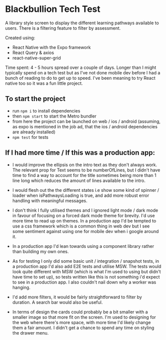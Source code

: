 # Blackbullion Tech Test

A library style screen to display the different learning pathways available to users. There is a filtering feature to filter by assessment.

Created using:

- React Native with the Expo framework
- React Query & axios
- react-native-super-grid

Time spent: 4 - 5 hours spread over a couple of days. Longer than I might typically spend on a tech test but as I've not done mobile dev before I had a bunch of reading to do to get up to speed. I've been meaning to try React native too so it was a fun little project.

## To start the project

- run `npm i` to install dependencies
- then `npm start` to start the Metro bundler
- from here the project can be launched on web / ios / android (assuming, as expo is mentioned in the job ad, that the ios / android dependencies are already installed)
- `npm test` for tests

## If I had more time / If this was a production app:

- I would improve the ellipsis on the intro text as they don't always work. The relevant prop for Text seems to be numberOfLines, but I didn't have time to find a way to account for the title sometimes being more than 1 line long which reduces the amount of lines available to the intro.

- I would flesh out the the different states i.e show some kind of spinner / loader when isPathwaysLoading is true, and add more robust error handling with meaningful messages.

- I don't think I fully utilised themes and I ignored light mode / dark mode in favour of focusing on a forced dark mode theme for brevity. I'd use more time to read up on themes. In a production app I'd be tempted to use a css framework which is a common thing in web dev but I see some sentiment against using one for mobile dev when i google around it.

- In a production app I'd lean towards using a component library rather than building my own ones.

- As for testing I only did some basic unit / integration / snapshot tests, in a production app I'd also add E2E tests and utilise MSW. The tests would look quite different with MSW (which is what I'm used to using but didn't have time to set up), so tests written like this is not something i'd expect to see in a production app. I also couldn't nail down why a worker was hanging.

- I'd add more filters, it would be fairly straightforward to filter by duration. A search bar would also be useful.

- In terms of design the cards could probably be a bit smaller with a smaller image so that more fit on the screen. I'm used to designing for the web where there's more space, with more time I'd likely change them a fair amount. I didn't get a chance to spend any time on styling the drawer menu.
